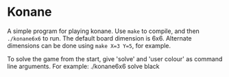 # Konane

A simple program for playing konane. Use `make` to compile, and then `./konane6x6` to run. The default board dimension is 6x6. Alternate dimensions can be done using `make X=3 Y=5`, for example.

To solve the game from the start, give 'solve' and 'user colour' as command line arguments. For example: ./konane6x6 solve black
